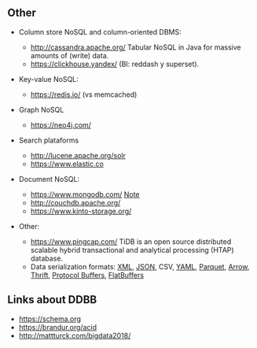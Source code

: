 Other
-----

* Column store NoSQL and column-oriented DBMS:

  * http://cassandra.apache.org/  Tabular NoSQL in Java for massive amounts of (write) data.
  * https://clickhouse.yandex/ (BI: reddash y superset).

* Key-value NoSQL:

  * https://redis.io/ (vs memcached)

* Graph NoSQL

  * https://neo4j.com/

* Search plataforms

  * http://lucene.apache.org/solr
  * https://www.elastic.co

* Document NoSQL:

  * https://www.mongodb.com/ [Note](databases/mongo.md)
  * http://couchdb.apache.org/
  * https://www.kinto-storage.org/

* Other:

  * https://www.pingcap.com/ TiDB is an open source distributed scalable hybrid transactional and analytical processing (HTAP) database.
  * Data serialization formats: [XML](https://www.w3.org/TR/REC-xml/), [JSON](https://json.org/), CSV, [YAML](https://noyaml.com/), [Parquet](https://parquet.apache.org/), [Arrow](https://arrow.apache.org/), [Thrift](https://thrift.apache.org/), [Protocol Buffers](https://developers.google.com/protocol-buffers/), [FlatBuffers](https://google.github.io/flatbuffers/)


Links about DDBB
-----------------

* https://schema.org
* https://brandur.org/acid
* http://mattturck.com/bigdata2018/

